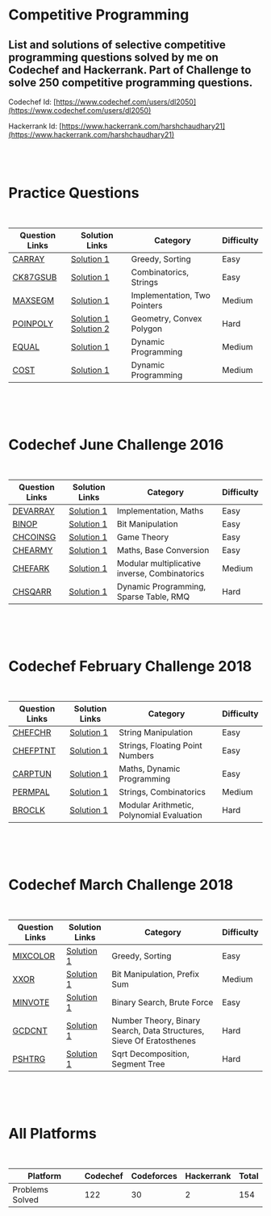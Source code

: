 # Competitive Programming
## List and solutions of selective competitive programming questions solved by me on Codechef and Hackerrank. Part of Challenge to solve 250 competitive programming questions.

Codechef Id: [https://www.codechef.com/users/dl2050](https://www.codechef.com/users/dl2050)

Hackerrank Id: [https://www.hackerrank.com/harshchaudhary21](https://www.hackerrank.com/harshchaudhary21)  
<br><br><br>
# **Practice Questions**
<br>



| Question Links | Solution Links | Category | Difficulty |
| --- | --- | --- | --- |
| [CARRAY](https://www.codechef.com/problems/CARRAY) | [Solution 1](https://www.codechef.com/viewsolution/17486604) | Greedy, Sorting | Easy |
| [CK87GSUB](https://www.codechef.com/problems/CK87GSUB) | [Solution 1](https://www.codechef.com/viewsolution/15954404) | Combinatorics, Strings | Easy |
| [MAXSEGM](https://www.codechef.com/problems/MAXSEGM) | [Solution 1](https://www.codechef.com/viewsolution/14345686) | Implementation, Two Pointers | Medium |
| [POINPOLY](https://www.codechef.com/problems/POINPOLY) | [Solution 1](https://www.codechef.com/viewsolution/17438977)  [Solution 2](https://www.codechef.com/viewsolution/17438898) | Geometry, Convex Polygon | Hard |
| [EQUAL](https://www.hackerrank.com/challenges/equal/problem) | [Solution 1](https://www.hackerrank.com/challenges/equal/submissions/code/150219278) | Dynamic Programming | Medium |
| [COST](https://www.hackerrank.com/challenges/sherlock-and-cost/problem) | [Solution 1](https://www.hackerrank.com/challenges/sherlock-and-cost/submissions/code/150172069) | Dynamic Programming | Medium |  

<br><br><br>



# **Codechef June Challenge 2016**  
<br>

| Question Links | Solution Links | Category | Difficulty |
| --- | --- | --- | --- |
| [DEVARRAY](http://www.codechef.com/problems/DEVARRAY) | [Solution 1](https://www.codechef.com/viewsolution/10299986) | Implementation, Maths | Easy |
| [BINOP](http://www.codechef.com/problems/BINOP) | [Solution 1](https://www.codechef.com/viewsolution/10309269) | Bit Manipulation | Easy |
| [CHCOINSG](https://www.codechef.com/JUNE16/problems/CHCOINSG) | [Solution 1](https://www.codechef.com/viewsolution/10302655) | Game Theory | Easy |
| [CHEARMY](https://www.codechef.com/problems/CHEARMY) | [Solution 1](https://www.codechef.com/viewsolution/10332701) | Maths, Base Conversion | Easy |
| [CHEFARK](https://www.codechef.com/problems/CHEFARK) | [Solution 1](https://www.codechef.com/viewsolution/10370877) | Modular multiplicative inverse, Combinatorics | Medium |
| [CHSQARR](https://www.codechef.com/problems/CHSQARR) | [Solution 1](https://www.codechef.com/viewsolution/10494112) | Dynamic Programming, Sparse Table, RMQ | Hard |  

<br><br>
<br>

# **Codechef February Challenge 2018**  
<br>

| Question Links | Solution Links | Category | Difficulty |
| --- | --- | --- | --- |
| [CHEFCHR](https://www.codechef.com/problems/CHEFCHR) | [Solution 1](https://www.codechef.com/viewsolution/17245684) | String Manipulation | Easy |
| [CHEFPTNT](https://www.codechef.com/problems/CHEFPTNT) | [Solution 1](https://www.codechef.com/viewsolution/17247929) | Strings, Floating Point Numbers | Easy |
| [CARPTUN](https://www.codechef.com/problems/CARPTUN) | [Solution 1](https://www.codechef.com/viewsolution/17252946) | Maths, Dynamic Programming | Easy |
| [PERMPAL](http://www.codechef.com/problems/PERMPAL) | [Solution 1](https://www.codechef.com/viewsolution/17289263) | Strings, Combinatorics | Medium |
| [BROCLK](http://www.codechef.com/problems/BROCLK) | [Solution 1](https://www.codechef.com/viewsolution/17374627) | Modular Arithmetic, Polynomial Evaluation | Hard |  

<br><br>
<br>


# **Codechef March Challenge 2018**  
<br>

| Question Links | Solution Links | Category | Difficulty |
| --- | --- | --- | --- |
| [MIXCOLOR](http://www.codechef.com/problems/MIXCOLOR) | [Solution 1](https://www.codechef.com/viewsolution/17580915) | Greedy, Sorting | Easy |
| [XXOR](http://www.codechef.com/problems/XXOR) | [Solution 1](https://www.codechef.com/viewsolution/17608679) | Bit Manipulation, Prefix Sum | Medium |
| [MINVOTE](http://www.codechef.com/problems/MINVOTE) | [Solution 1](https://www.codechef.com/viewsolution/17627489) | Binary Search, Brute Force | Easy |
| [GCDCNT](http://www.codechef.com/problems/GCDCNT) | [Solution 1](https://www.codechef.com/viewsolution/17730351) | Number Theory, Binary Search, Data Structures, Sieve Of Eratosthenes | Hard |
| [PSHTRG](http://www.codechef.com/problems/PSHTRG) | [Solution 1](https://www.codechef.com/viewsolution/17754519) | Sqrt Decomposition, Segment Tree | Hard |  

<br><br><br>

# **All Platforms**
<br>

| Platform | Codechef | Codeforces | Hackerrank | Total |
| --- | --- | --- | --- | --- |
| Problems Solved | 122 | 30 | 2 | 154
